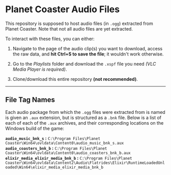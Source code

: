 # Planet Coaster Audio Files
This repository is supposed to host audio files (in `.ogg`) extracted from Planet Coaster.  Note that not all audio files are yet extracted.

To interact with these files, you can either:
1. Navigate to the page of the audio clip(s) you want to download, access the raw data, and **hit Ctrl+S to save the file**; it wouldn't work otherwise.
2. Go to the *Playlists* folder and download the `.xspf` file you need *(VLC Media Player is required)*.

3. Clone/download this entire repository **(not recommended)**.

---

## File Tag Names
Each audio package from which the `.ogg` files were extracted from is named is given an `.aux` extension, but is structured as a `.bnk` file.  Below is a list of each of each of the `.aux` archives, and their corresponding locations on the Windows build of the game:

**`audio_music_bnk_s` :** `C:\Program Files\Planet Coaster\Win64\ovldata\Content0\audio_music_bnk_s.aux`
**`audio_coasters_bnk_b` :** `C:\Program Files\Planet Coaster\Win64\ovldata\Content0\audio_coasters_bnk_b.aux`
**`elixir_media_elixir_media_bnk_b` :** `C:\Program Files\Planet Coaster\Win64\ovldata\Content2\Audio\Flatrides\Elixir\RuntimeLoadedUnloaded\Win64\elixir_media_elixir_media_bnk_b`
